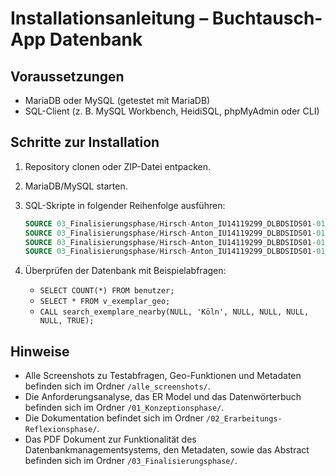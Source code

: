 # Installationsanleitung – Buchtausch-App Datenbank

## Voraussetzungen
- MariaDB oder MySQL (getestet mit MariaDB)
- SQL-Client (z. B. MySQL Workbench, HeidiSQL, phpMyAdmin oder CLI)

## Schritte zur Installation
1. Repository clonen oder ZIP-Datei entpacken.
2. MariaDB/MySQL starten.
3. SQL-Skripte in folgender Reihenfolge ausführen:

   ```sql
   SOURCE 03_Finalisierungsphase/Hirsch-Anton_IU14119299_DLBDSIDS01-01_D_Finalisierungsphase_SQL_Create;
   SOURCE 03_Finalisierungsphase/Hirsch-Anton_IU14119299_DLBDSIDS01-01_D_Finalisierungsphase_SQL_Insert;
   SOURCE 03_Finalisierungsphase/Hirsch-Anton_IU14119299_DLBDSIDS01-01_D_Finalisierungsphase_SQL_Geo;
   SOURCE 03_Finalisierungsphase/Hirsch-Anton_IU14119299_DLBDSIDS01-01_D_Finalisierungsphase_SQL_Geo_test; -- optional für Geo-Testfälle
   ```

4. Überprüfen der Datenbank mit Beispielabfragen:
   - `SELECT COUNT(*) FROM benutzer;`
   - `SELECT * FROM v_exemplar_geo;`
   - `CALL search_exemplare_nearby(NULL, 'Köln', NULL, NULL, NULL, NULL, TRUE);`

## Hinweise
- Alle Screenshots zu Testabfragen, Geo-Funktionen und Metadaten befinden sich im Ordner `/alle_screenshots/`.
- Die Anforderungsanalyse, das ER Model und das Datenwörterbuch befinden sich im Ordner `/01_Konzeptionsphase/`.
- Die Dokumentation befindet sich im Ordner `/02_Erarbeitungs-Reflexionsphase/`.
- Das PDF Dokument zur Funktionalität des Datenbankmanagementsystems, den Metadaten, sowie das Abstract befinden sich im Ordner `/03_Finalisierungsphase/`.
